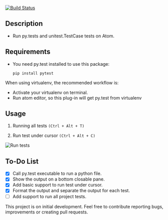 [![Build Status](https://travis-ci.org/pghilardi/atom-python-test.svg?branch=master)](https://travis-ci.org/pghilardi/atom-python-test)

## Description

* Run py.tests and unitest.TestCase tests on Atom.

## Requirements

* You need py.test installed to use this package: 

    ```
    pip install pytest
    ```

When using virtualenv, the recommended workflow is:

* Activate your virtualenv on terminal.
* Run atom editor, so this plug-in will get py.test from virtualenv

## Usage

1) Running all tests ```(Ctrl + Alt + T)```

2) Run test under cursor ```(Ctrl + Alt + C)```

![Run tests](https://cloud.githubusercontent.com/assets/1611808/14330216/ea1891e0-fc15-11e5-8190-696152c77c64.gif)

## To-Do List

- [x] Call py.test executable to run a python file.
- [x] Show the output on a bottom closable pane.
- [x] Add basic support to run test under cursor.
- [x] Format the output and separate the output for each test.
- [ ] Add support to run all project tests.

This project is on initial development. Feel free to contribute reporting bugs, improvements or creating pull requests.
